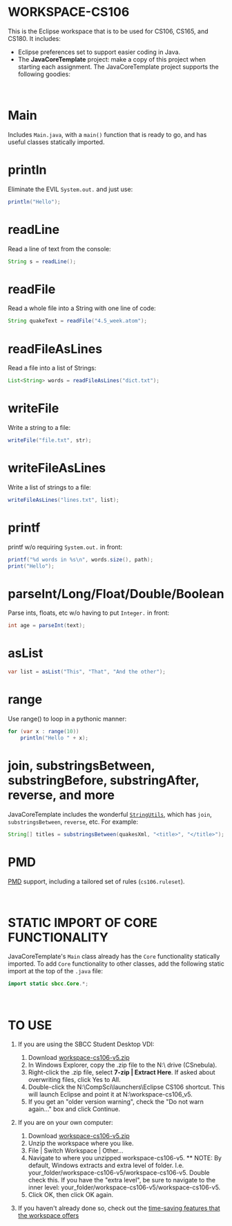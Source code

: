 # WORKSPACE-CS106

This is the Eclipse workspace that is to be used for CS106, CS165, and CS180.  It includes:
*  Eclipse preferences set to support easier coding in Java.
*  The **JavaCoreTemplate** project:  make a copy of this project when starting each assignment.  The JavaCoreTemplate project supports the following goodies:

&nbsp;

# Main

Includes `Main.java`, with a `main()` function that is ready to go, and has useful classes statically imported.

# println
Eliminate the EVIL `System.out.` and just use:
```java
println("Hello");
```
# readLine
Read a line of text from the console:
```java
String s = readLine();
```

# readFile
Read a whole file into a String with one line of code:
```java
String quakeText = readFile("4.5_week.atom");
```
# readFileAsLines
Read a file into a list of Strings:
```java
List<String> words = readFileAsLines("dict.txt");
```
# writeFile
Write a string to a file:
```java
writeFile("file.txt", str);
```
# writeFileAsLines
Write a list of strings to a file:
```java
writeFileAsLines("lines.txt", list);
```
# printf
printf w/o requiring `System.out.` in front:
```java
printf("%d words in %s\n", words.size(), path);
print("Hello");
```
# parseInt/Long/Float/Double/Boolean
Parse ints, floats, etc w/o having to put `Integer.` in front:
```java
int age = parseInt(text);
```

# asList
```java
var list = asList("This", "That", "And the other");
```

# range
Use range() to loop in a pythonic manner:
```java
for (var x : range(10))
	println("Hello " + x);
```

# join, substringsBetween, substringBefore, substringAfter, reverse, and more
JavaCoreTemplate includes the wonderful [`StringUtils`](https://commons.apache.org/proper/commons-lang/apidocs/org/apache/commons/lang3/StringUtils.html), which has `join`, `substringsBetween`, `reverse`, etc.  For example:
```java
String[] titles = substringsBetween(quakesXml, "<title>", "</title>");
```

# PMD
[PMD](https://pmd.github.io/) support, including a tailored set of rules (`cs106.ruleset`).

&nbsp;
# STATIC IMPORT OF CORE FUNCTIONALITY
JavaCoreTemplate's `Main` class already has the `Core` functionality statically imported.  To add `Core` functionality to other classes, add the following static import at the top of the `.java` file:
```java
import static sbcc.Core.*;
```
&nbsp;
# TO USE
1.  If you are using the SBCC Student Desktop VDI:
    1.  Download [workspace-cs106-v5.zip](https://github.com/ProfessorStrenn/workspace-cs106/releases/download/v5.0.1/workspace-cs106-v5.zip)
    2.  In Windows Explorer, copy the .zip file to the N:\ drive (CSnebula).
    3.  Right-click the .zip file, select **7-zip | Extract Here**.  If asked about overwriting files, click Yes to All.
    4.  Double-click the N:\CompSci\launchers\Eclipse CS106 shortcut.  This will launch Eclipse and point it at N:\workspace-cs106_v5.
    5.  If you get an "older version warning", check the "Do not warn again..." box and click Continue.

2.  If you are on your own computer:
    1.  Download [workspace-cs106-v5.zip](https://github.com/ProfessorStrenn/workspace-cs106/releases/download/v5.0.1/workspace-cs106-v5.zip)
    2.  Unzip the workspace where you like.
    2.  File | Switch Workspace | Other...
    3.  Navigate to where you unzipped workspace-cs106-v5.  ** NOTE: By default, Windows extracts and extra level of folder.  I.e. your_folder/workspace-cs106-v5/workspace-cs106-v5.  Double check this.  If you have the "extra level", be sure to navigate to the inner level:  your_folder/workspace-cs106-v5/workspace-cs106-v5.
    4.  Click OK, then click OK again.

4.  If you haven't already done so, check out the [time-saving features that the workspace offers](#WORKSPACE-CS106)
